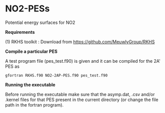 # NO2-PESs
Potential energy surfaces for NO2

**Requirements**

(1) RKHS toolkit : Download from https://github.com/MeuwlyGroup/RKHS

**Compile a particular PES**

A test program file (pes_test.f90) is given and it can be compiled for the 2A' PES as

`gfortran RKHS.f90 NO2-2AP-PES.f90 pes_test.f90`

**Running the executable**

Before running the executable make sure that the asymp.dat, .csv and/or .kernel files for that PES present in the current directory (or change the file path in the fortran program).
